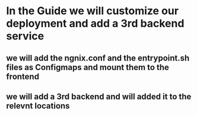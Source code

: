 # In the Guide we will customize our deployment and add a 3rd backend service

## we will add the ngnix.conf and the entrypoint.sh files as Configmaps and mount them to the frontend

## we will add a 3rd backend and will added it to the relevnt locations

